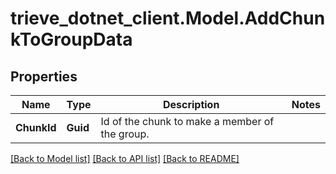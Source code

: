 # trieve_dotnet_client.Model.AddChunkToGroupData

## Properties

Name | Type | Description | Notes
------------ | ------------- | ------------- | -------------
**ChunkId** | **Guid** | Id of the chunk to make a member of the group. | 

[[Back to Model list]](../README.md#documentation-for-models) [[Back to API list]](../README.md#documentation-for-api-endpoints) [[Back to README]](../README.md)

